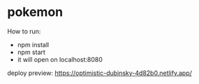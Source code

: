# pokemon

How to run:
- npm install
- npm start
- it will open on localhost:8080

deploy preview: https://optimistic-dubinsky-4d82b0.netlify.app/
